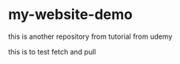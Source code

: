 # my-website-demo
this is another repository from tutorial from udemy

this is to test fetch and pull
